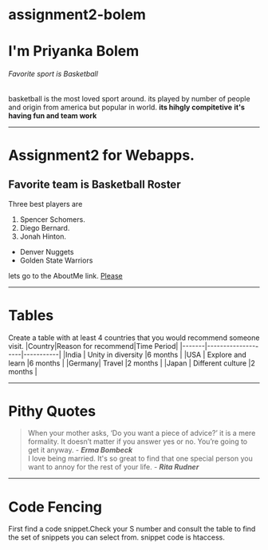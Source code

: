 # assignment2-bolem
# I'm Priyanka Bolem
###### Favorite sport is Basketball
basketball is the most loved sport around. its played by number of people and origin from america but popular in world.
**its hihgly compitetive**
**it's having fun and team work**
****
 # Assignment2 for Webapps.
##  Favorite team is Basketball Roster  
Three best players are
   1. Spencer Schomers.
   2. Diego Bernard.
   3. Jonah Hinton.
* Denver Nuggets
* Golden State Warriors

lets go to the AboutMe link.
[Please](https://github.com/Priyankabolem/assignment2-bolem/blob/main/AboutMe.md)

****
# Tables
Create a table with at least 4 countries that you 
would recommend someone visit. 
|Country|Reason for recommend|Time Period|
|-------|--------------------|-----------|
|India  | Unity in diversity |6 months   |
|USA    | Explore and learn  |6 months   |
|Germany| Travel             |2 months   |
|Japan  | Different culture  |2 months   |

****
# Pithy Quotes 
>When your mother asks, ‘Do you want a piece of advice?’ it is a mere formality. It doesn’t matter if you answer yes or no. You’re going to get it anyway.  - ***Erma Bombeck*** <br>
>I love being married. It's so great to find that one special person you want to annoy for the rest of your life. - ***Rita Rudner***

****
# Code Fencing 
First find a code snippet.Check your S number and consult the table to find the set of snippets you can select from. snippet code is htaccess.

